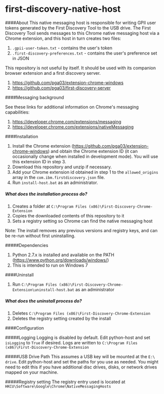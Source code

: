 # first-discovery-native-host

####About
This native messaging host is responsible for writing GPII user tokens generated by the First Discovery
Tool to the USB drive. The First Discovery Tool sends messages to this Chrome native messaging host
via a Chrome extension, and this host in turn creates two files:

1. `.gpii-user-token.txt` - contains the user's token
2. `.first-discovery-preferences.txt` - contains the user's preference set in JSON


This repository is not useful by itself. It should be used with its companion browser extension and a first discovery server.

1. https://github.com/pga03/extension-chrome-windows
2. https://github.com/pga03/first-discovery-server


####Messaging background

See these links for additional information on Chrome's messaging capabilities:
1. https://developer.chrome.com/extensions/messaging
2. https://developer.chrome.com/extensions/nativeMessaging

####Installation
1. Install the Chrome extension (https://github.com/pga03/extension-chrome-windows) and obtain
the Chrome extension ID (it can occasionally change when installed in development mode). You will use 
this extension ID in step 3.
2. Download this repository and unzip if necessary.
3. Add your Chrome extension id obtained in step 1 to the `allowed_origins` array in the `com.ibm.firstdiscovery.json` file. 
4. Run `install-host.bat` as an administrator.

##### What does the installation process do?
1. Creates a folder at `C:\Program Files (x86)\First-Discovery-Chrome-Extension`
2. Copies the downloaded contents of this repository to it
3. Sets a registry setting so Chrome can find the native messaging host

Note: The install removes any previous versions and registry keys, and can be re-run without first uninstalling. 


#####Dependencies
1. Python 2.7.x is installed and available on the PATH (https://www.python.org/downloads/windows/)
2. This is intended to run on Windows 7

####Uninstall
1. Run `C:\Program Files (x86)\First-Discovery-Chrome-Extension\uninstall-host.bat` as an administrator

##### What does the uninstall process do?
1. Deletes `C:\Program Files (x86)\First-Discovery-Chrome-Extension`
2. Deletes the registry setting created by the install

####Configuration

#####Logging
Logging is disabled by default. Edit python-host and set `isLogging` to `True` if desired. Logs
are written to `C:\Program Files (x86)\First-Discovery-Chrome-Extension`

#####USB Drive Path
This assumes a USB key will be mounted at the `E:\ drive`. Edit python-host and set the paths for you
use as needed. You might need to edit this if you have additional disc drives, disks, or network drives
mapped on your machine.

#####Registry setting
The registry entry used is located at `HKCU\Software\Google\Chrome\NativeMessagingHosts`  